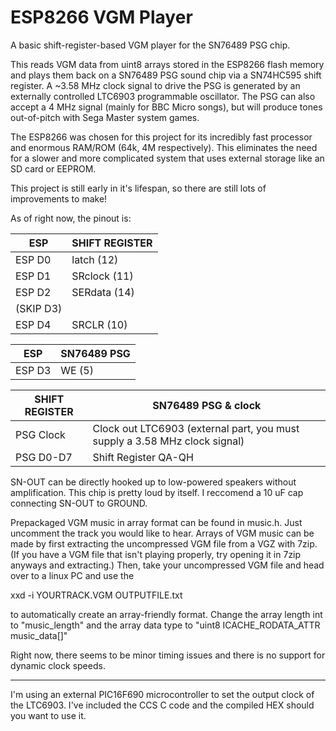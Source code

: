 # ESP8266 VGM Player
A basic shift-register-based VGM player for the SN76489 PSG chip.

This reads VGM data from uint8 arrays stored in the ESP8266 flash memory and plays them back on a SN76489 PSG sound chip via a SN74HC595 shift register.
A ~3.58 MHz clock signal to drive the PSG is generated by an externally controlled LTC6903 programmable oscillator. The PSG can also accept a 4 MHz signal (mainly for BBC Micro songs), but will produce tones out-of-pitch with Sega Master system games.

The ESP8266 was chosen for this project for its incredibly fast processor and enormous RAM/ROM (64k, 4M respectively). This eliminates the need for a slower and more complicated system that uses external storage like an SD card or EEPROM.

This project is still early in it's lifespan, so there are still lots of improvements to make!

As of right now, the pinout is:

| ESP    | SHIFT REGISTER |
| --- | --- |
| ESP D0 | latch (12)     |
| ESP D1 | SRclock (11)   |
| ESP D2 | SERdata (14)   |
| (SKIP D3)  |            | 
| ESP D4 | SRCLR (10)     |

| ESP | SN76489 PSG |
| --- | --- |
| ESP D3 | WE (5) |

| SHIFT REGISTER | SN76489 PSG & clock |
| --- | --- |
| PSG Clock | Clock out LTC6903 (external part, you must supply a 3.58 MHz clock signal) |
| PSG D0-D7 | Shift Register QA-QH |

SN-OUT can be directly hooked up to low-powered speakers without amplification. This chip is pretty loud by itself. I reccomend a 10 uF cap connecting SN-OUT to GROUND.

Prepackaged VGM music in array format can be found in music.h. Just uncomment the track you would like to hear. Arrays of VGM music can be made by first extracting the uncompressed VGM file from a VGZ with 7zip. (If you have a VGM file that isn't playing properly, try opening it in 7zip anyways and extracting.) Then, take your uncompressed VGM file and head over to a linux PC and use the 

xxd -i YOURTRACK.VGM OUTPUTFILE.txt

to automatically create an array-friendly format. 
Change the array length int to "music_length" and the array data type to "uint8 ICACHE_RODATA_ATTR music_data[]"

Right now, there seems to be minor timing issues and there is no support for dynamic clock speeds. 

---------------------------------------------------------------------------------------------------------------------
I'm using an external PIC16F690 microcontroller to set the output clock of the LTC6903. I've included the CCS C code and the compiled HEX should you want to use it.
